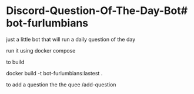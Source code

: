# Discord-Question-Of-The-Day-Bot# bot-furlumbians
just a little bot that will run a daily question of the day

run it using docker compose


to build 

docker build -t bot-furlumbians:lastest .



to add a question the the quee /add-question <your question here>


